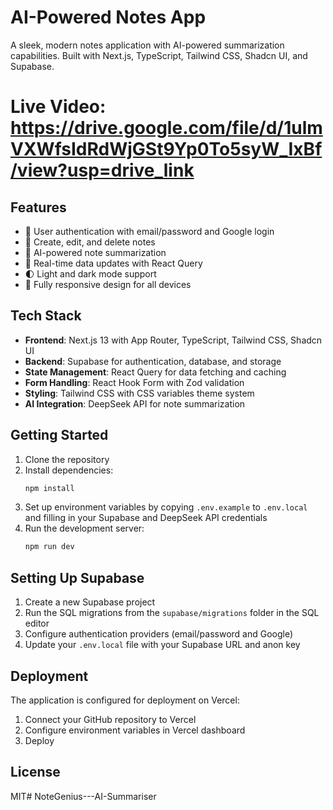 # AI-Powered Notes App

A sleek, modern notes application with AI-powered summarization capabilities. Built with Next.js, TypeScript, Tailwind CSS, Shadcn UI, and Supabase.

# Live Video: https://drive.google.com/file/d/1ulmVXWfsIdRdWjGSt9Yp0To5syW_IxBf/view?usp=drive_link
## Features

- 🔐 User authentication with email/password and Google login
- 📝 Create, edit, and delete notes
- 🤖 AI-powered note summarization
- 🔄 Real-time data updates with React Query
- 🌓 Light and dark mode support
- 📱 Fully responsive design for all devices

## Tech Stack

- **Frontend**: Next.js 13 with App Router, TypeScript, Tailwind CSS, Shadcn UI
- **Backend**: Supabase for authentication, database, and storage
- **State Management**: React Query for data fetching and caching
- **Form Handling**: React Hook Form with Zod validation
- **Styling**: Tailwind CSS with CSS variables theme system
- **AI Integration**: DeepSeek API for note summarization

## Getting Started

1. Clone the repository
2. Install dependencies:
   ```bash
   npm install
   ```
3. Set up environment variables by copying `.env.example` to `.env.local` and filling in your Supabase and DeepSeek API credentials
4. Run the development server:
   ```bash
   npm run dev
   ```

## Setting Up Supabase

1. Create a new Supabase project
2. Run the SQL migrations from the `supabase/migrations` folder in the SQL editor
3. Configure authentication providers (email/password and Google)
4. Update your `.env.local` file with your Supabase URL and anon key

## Deployment

The application is configured for deployment on Vercel:

1. Connect your GitHub repository to Vercel
2. Configure environment variables in Vercel dashboard
3. Deploy

## License

MIT#   N o t e G e n i u s - - - A I - S u m m a r i s e r 
 
 